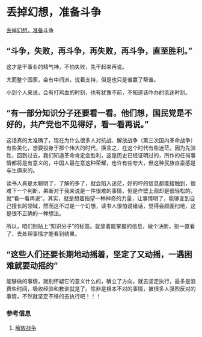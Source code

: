 # 丢掉幻想，准备斗争
[丢掉幻想，准备斗争](https://www.marxists.org/chinese/maozedong/marxist.org-chinese-mao-19490814.htm)
## “斗争，失败，再斗争，再失败，再斗争，直至胜利。”
这才是干事业的精气神，不怕失败，先干起来再说。

大而整个国家，会有中间派，说着支持，但是也只是谁赢了帮谁。

小到个人来说，会有打鸡血的时刻，也有犹豫不前，不知道该咋办的低迷时刻。

## “有一部分知识分子还要看一看。他们想，国民党是不好的，共产党也不见得好，看一看再说。”
这话真的太准确了，现在为什么很多人对抗战、解放战争（第三次国内革命战争）有些美化，想要投身于那个伟大的时代，换言之，在这个时代有些迷茫。因为先验性，回到过去，我们知道革命肯定会胜利，这是历史已经证明过的，所作的任何事情都将是有意义的，中国人最在意这种荣耀，也许有些夸大，但这种民族自豪感是与生俱来的。

读书人真是太聪明了，了解的多了，就会陷入迷茫，好的坏的信息都能接触到，很难下一个判断，果断对于我来说是一件很难的事情，但是作壁上观却是很轻松的，就“看一看再说”。其实，就是想着指望一种神奇的力量，让事情明了，能够变到自己擅长的领域，然而这不过是一个幻想，读书人很怕说错话，觉得会颜面扫地，这是很不正确的一种想法。

所以，咱们别贴上“知识分子”的标签。就拿着能掌握的信息，做个决断，别一直看了，去处理事情才能看到结果。

## “这些人们还要长期地动摇着，坚定了又动摇，一遇困难就要动摇的”
能够做的事情，就别怀疑它的意义什么的，确立了方向，就去坚定执行，最多是浪费些时间，吸收经验和教训就是了。除非是根本不对的事情，被很多人强烈反对的事情，不然就坚定不移的去执行吧！！！

### 参考信息
1. [解放战争](https://baike.baidu.com/item/%E8%A7%A3%E6%94%BE%E6%88%98%E4%BA%89/6066)